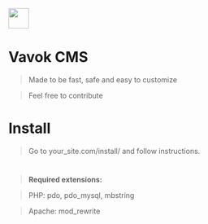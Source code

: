 
<a href="https://vavok.net"><img src="https://www.vavok.net/themes/vavok3/images/logo.png" height="40" alt="" /></a>

# Vavok CMS

> Made to be fast, safe and easy to customize

> Feel free to contribute

# Install

> Go to your_site.com/install/ and follow instructions.

>

#

> <strong>Required extensions:</strong>

> PHP: pdo, pdo_mysql, mbstring

> Apache: mod_rewrite
